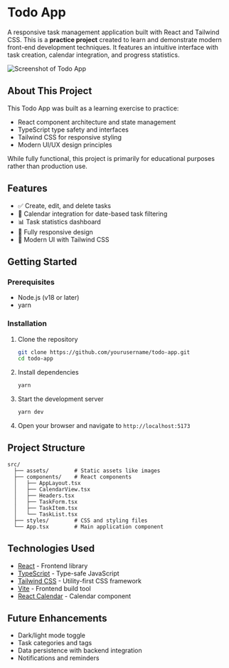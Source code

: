# Todo App

A responsive task management application built with React and Tailwind CSS. This is a **practice project** created to learn and demonstrate modern front-end development techniques. It features an intuitive interface with task creation, calendar integration, and progress statistics.

![Screenshot of Todo App](screenshot.png)

## About This Project

This Todo App was built as a learning exercise to practice:

- React component architecture and state management
- TypeScript type safety and interfaces
- Tailwind CSS for responsive styling
- Modern UI/UX design principles

While fully functional, this project is primarily for educational purposes rather than production use.

## Features

- ✅ Create, edit, and delete tasks
- 📅 Calendar integration for date-based task filtering
- 📊 Task statistics dashboard
- 📱 Fully responsive design
- 🎨 Modern UI with Tailwind CSS

## Getting Started

### Prerequisites

- Node.js (v18 or later)
- yarn

### Installation

1. Clone the repository

   ```bash
   git clone https://github.com/yourusername/todo-app.git
   cd todo-app
   ```

2. Install dependencies

   ```bash
   yarn
   ```

3. Start the development server

   ```bash
   yarn dev
   ```

4. Open your browser and navigate to `http://localhost:5173`

## Project Structure

```text
src/
  ├── assets/        # Static assets like images
  ├── components/    # React components
  │   ├── AppLayout.tsx
  │   ├── CalendarView.tsx
  │   ├── Headers.tsx
  │   ├── TaskForm.tsx
  │   ├── TaskItem.tsx
  │   └── TaskList.tsx
  ├── styles/        # CSS and styling files
  └── App.tsx        # Main application component
```

## Technologies Used

- [React](https://reactjs.org/) - Frontend library
- [TypeScript](https://www.typescriptlang.org/) - Type-safe JavaScript
- [Tailwind CSS](https://tailwindcss.com/) - Utility-first CSS framework
- [Vite](https://vitejs.dev/) - Frontend build tool
- [React Calendar](https://www.npmjs.com/package/react-calendar) - Calendar component

## Future Enhancements

- Dark/light mode toggle
- Task categories and tags
- Data persistence with backend integration
- Notifications and reminders

